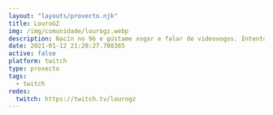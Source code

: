 ```yaml
---
layout: "layouts/proxecto.njk"
title: LouroGZ
img: /img/comunidade/lourogz.webp
description: Nacín no 96 e gústame xogar e falar de videoxogos. Intento facelo ben.
date: 2021-01-12 21:20:27.708365
active: false
platform: twitch
type: proxecto
tags:
  - twitch
redes:
  twitch: https://twitch.tv/lourogz
---
```

